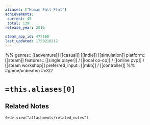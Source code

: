 ```yaml
---
aliases: ["Human Fall Flat"]
achievements:
 current: 45
 total: 139
release_year: 2016

steam_app_id: 477160
last_updated: 1750218212
---
```

%%
genres:: [[adventure]] [[casual]] [[indie]] [[simulation]]
platform:: [[steam]]
features:: [[single player]] / [[local co-op]] / [[online pvp]] / [[steam workshop]]
preferred_input:: [[mkb]] / [[controller]]
%%
#game/unbeaten
#v3/2

# `=this.aliases[0]`
## Related Notes
`$=dv.view("attachments/related_notes")`